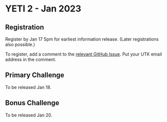 # YETI 2 - Jan 2023

## Registration

Register by Jan 17 5pm for earliest information release. (Later registrations also possible.)

To register, add a comment to the [relevant GitHub Issue](https://github.com/lawrenceleejr/YETI2/issues/1). Put your UTK email address in the comment.

## Primary Challenge

To be released Jan 18.

## Bonus Challenge

To be released Jan 20.
